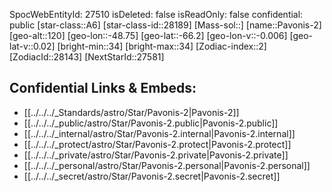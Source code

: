 ﻿---
location:
- -66.2
- 48.75
- 120
tags:
- astro/Star
type: Star
---

SpocWebEntityId: 27510
isDeleted: false
isReadOnly: false
confidential: public
[star-class::A6]
[star-class-id::28189]
[Mass-sol::]
[name::Pavonis-2]
[geo-alt::120]
[geo-lon::-48.75]
[geo-lat::-66.2]
[geo-lon-v::-0.006]
[geo-lat-v::0.02]
[bright-min::34]
[bright-max::34]
[Zodiac-index::2]
[ZodiacId::28143]
[NextStarId::27581]



## Confidential Links & Embeds: 
- [[../../../_Standards/astro/Star/Pavonis-2|Pavonis-2]] 
- [[../../../_public/astro/Star/Pavonis-2.public|Pavonis-2.public]] 
- [[../../../_internal/astro/Star/Pavonis-2.internal|Pavonis-2.internal]] 
- [[../../../_protect/astro/Star/Pavonis-2.protect|Pavonis-2.protect]] 
- [[../../../_private/astro/Star/Pavonis-2.private|Pavonis-2.private]] 
- [[../../../_personal/astro/Star/Pavonis-2.personal|Pavonis-2.personal]] 
- [[../../../_secret/astro/Star/Pavonis-2.secret|Pavonis-2.secret]] 
